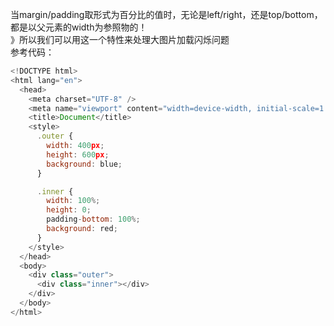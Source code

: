 当margin/padding取形式为百分比的值时，无论是left/right，还是top/bottom，都是以父元素的width为参照物的！   
》所以我们可以用这一个特性来处理大图片加载闪烁问题   
参考代码：   
```javascript   
<!DOCTYPE html>
<html lang="en">
  <head>
    <meta charset="UTF-8" />
    <meta name="viewport" content="width=device-width, initial-scale=1.0" />
    <title>Document</title>
    <style>
      .outer {
        width: 400px;
        height: 600px;
        background: blue;
      }

      .inner {
        width: 100%;
        height: 0;
        padding-bottom: 100%;
        background: red;
      }
    </style>
  </head>
  <body>
    <div class="outer">
      <div class="inner"></div>
    </div>
  </body>
</html>

```
